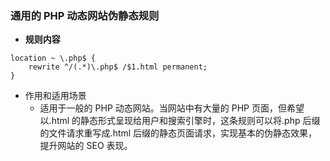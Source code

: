 





### 通用的 PHP 动态网站伪静态规则

- **规则内容**



```nginx
location ~ \.php$ {
    rewrite ^/(.*)\.php$ /$1.html permanent;
}
```

- 作用和适用场景
  - 适用于一般的 PHP 动态网站。当网站中有大量的 PHP 页面，但希望以.html 的静态形式呈现给用户和搜索引擎时，这条规则可以将.php 后缀的文件请求重写成.html 后缀的静态页面请求，实现基本的伪静态效果，提升网站的 SEO 表现。